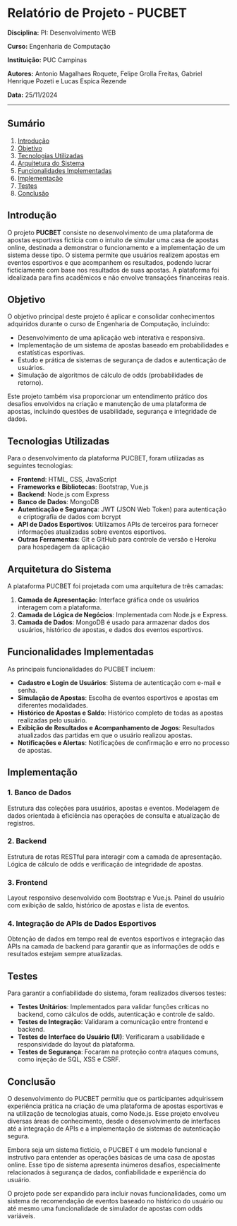 <!DOCTYPE html>
<html lang="pt-BR">
<head>
  <meta charset="UTF-8">
  <title>Relatório do Projeto - PUCBET</title>
</head>
<body>

<h1>Relatório de Projeto - PUCBET</h1>

<p><strong>Disciplina:</strong> PI: Desenvolvimento WEB</p>
<p><strong>Curso:</strong> Engenharia de Computação</p>
<p><strong>Instituição:</strong> PUC Campinas</p>
<p><strong>Autores:</strong> Antonio Magalhaes Roquete, Felipe Grolla Freitas, Gabriel Henrique Pozeti e Lucas Espica Rezende</p>
<p><strong>Data:</strong> 25/11/2024</p>

<hr>

<h2>Sumário</h2>
<ol>
  <li><a href="#introducao">Introdução</a></li>
  <li><a href="#objetivo">Objetivo</a></li>
  <li><a href="#tecnologias-utilizadas">Tecnologias Utilizadas</a></li>
  <li><a href="#arquitetura-do-sistema">Arquitetura do Sistema</a></li>
  <li><a href="#funcionalidades-implementadas">Funcionalidades Implementadas</a></li>
  <li><a href="#implementacao">Implementação</a></li>
  <li><a href="#testes">Testes</a></li>
  <li><a href="#conclusao">Conclusão</a></li>
</ol>

<h2 id="introducao">Introdução</h2>
<p>O projeto <strong>PUCBET</strong> consiste no desenvolvimento de uma plataforma de apostas esportivas fictícia com o intuito de simular uma casa de apostas online, destinada a demonstrar o funcionamento e a implementação de um sistema desse tipo. O sistema permite que usuários realizem apostas em eventos esportivos e que acompanhem os resultados, podendo lucrar ficticiamente com base nos resultados de suas apostas. A plataforma foi idealizada para fins acadêmicos e não envolve transações financeiras reais.</p>

<h2 id="objetivo">Objetivo</h2>
<p>O objetivo principal deste projeto é aplicar e consolidar conhecimentos adquiridos durante o curso de Engenharia de Computação, incluindo:</p>
<ul>
  <li>Desenvolvimento de uma aplicação web interativa e responsiva.</li>
  <li>Implementação de um sistema de apostas baseado em probabilidades e estatísticas esportivas.</li>
  <li>Estudo e prática de sistemas de segurança de dados e autenticação de usuários.</li>
  <li>Simulação de algoritmos de cálculo de odds (probabilidades de retorno).</li>
</ul>
<p>Este projeto também visa proporcionar um entendimento prático dos desafios envolvidos na criação e manutenção de uma plataforma de apostas, incluindo questões de usabilidade, segurança e integridade de dados.</p>

<h2 id="tecnologias-utilizadas">Tecnologias Utilizadas</h2>
<p>Para o desenvolvimento da plataforma PUCBET, foram utilizadas as seguintes tecnologias:</p>
<ul>
  <li><strong>Frontend</strong>: HTML, CSS, JavaScript</li>
  <li><strong>Frameworks e Bibliotecas</strong>: Bootstrap, Vue.js</li>
  <li><strong>Backend</strong>: Node.js com Express</li>
  <li><strong>Banco de Dados</strong>: MongoDB</li>
  <li><strong>Autenticação e Segurança</strong>: JWT (JSON Web Token) para autenticação e criptografia de dados com bcrypt</li>
  <li><strong>API de Dados Esportivos</strong>: Utilizamos APIs de terceiros para fornecer informações atualizadas sobre eventos esportivos.</li>
  <li><strong>Outras Ferramentas</strong>: Git e GitHub para controle de versão e Heroku para hospedagem da aplicação</li>
</ul>

<h2 id="arquitetura-do-sistema">Arquitetura do Sistema</h2>
<p>A plataforma PUCBET foi projetada com uma arquitetura de três camadas:</p>
<ol>
  <li><strong>Camada de Apresentação</strong>: Interface gráfica onde os usuários interagem com a plataforma.</li>
  <li><strong>Camada de Lógica de Negócios</strong>: Implementada com Node.js e Express.</li>
  <li><strong>Camada de Dados</strong>: MongoDB é usado para armazenar dados dos usuários, histórico de apostas, e dados dos eventos esportivos.</li>
</ol>

<h2 id="funcionalidades-implementadas">Funcionalidades Implementadas</h2>
<p>As principais funcionalidades do PUCBET incluem:</p>
<ul>
  <li><strong>Cadastro e Login de Usuários</strong>: Sistema de autenticação com e-mail e senha.</li>
  <li><strong>Simulação de Apostas</strong>: Escolha de eventos esportivos e apostas em diferentes modalidades.</li>
  <li><strong>Histórico de Apostas e Saldo</strong>: Histórico completo de todas as apostas realizadas pelo usuário.</li>
  <li><strong>Exibição de Resultados e Acompanhamento de Jogos</strong>: Resultados atualizados das partidas em que o usuário realizou apostas.</li>
  <li><strong>Notificações e Alertas</strong>: Notificações de confirmação e erro no processo de apostas.</li>
</ul>

<h2 id="implementacao">Implementação</h2>
<h3>1. Banco de Dados</h3>
<p>Estrutura das coleções para usuários, apostas e eventos. Modelagem de dados orientada à eficiência nas operações de consulta e atualização de registros.</p>

<h3>2. Backend</h3>
<p>Estrutura de rotas RESTful para interagir com a camada de apresentação. Lógica de cálculo de odds e verificação de integridade de apostas.</p>

<h3>3. Frontend</h3>
<p>Layout responsivo desenvolvido com Bootstrap e Vue.js. Painel do usuário com exibição de saldo, histórico de apostas e lista de eventos.</p>

<h3>4. Integração de APIs de Dados Esportivos</h3>
<p>Obtenção de dados em tempo real de eventos esportivos e integração das APIs na camada de backend para garantir que as informações de odds e resultados estejam sempre atualizadas.</p>

<h2 id="testes">Testes</h2>
<p>Para garantir a confiabilidade do sistema, foram realizados diversos testes:</p>
<ul>
  <li><strong>Testes Unitários</strong>: Implementados para validar funções críticas no backend, como cálculos de odds, autenticação e controle de saldo.</li>
  <li><strong>Testes de Integração</strong>: Validaram a comunicação entre frontend e backend.</li>
  <li><strong>Testes de Interface do Usuário (UI)</strong>: Verificaram a usabilidade e responsividade do layout da plataforma.</li>
  <li><strong>Testes de Segurança</strong>: Focaram na proteção contra ataques comuns, como injeção de SQL, XSS e CSRF.</li>
</ul>

<h2 id="conclusao">Conclusão</h2>
<p>O desenvolvimento do PUCBET permitiu que os participantes adquirissem experiência prática na criação de uma plataforma de apostas esportivas e na utilização de tecnologias atuais, como Node.js. Esse projeto envolveu diversas áreas de conhecimento, desde o desenvolvimento de interfaces até a integração de APIs e a implementação de sistemas de autenticação segura.</p>
<p>Embora seja um sistema fictício, o PUCBET é um modelo funcional e instrutivo para entender as operações básicas de uma casa de apostas online. Esse tipo de sistema apresenta inúmeros desafios, especialmente relacionados à segurança de dados, confiabilidade e experiência do usuário.</p>
<p>O projeto pode ser expandido para incluir novas funcionalidades, como um sistema de recomendação de eventos baseado no histórico do usuário ou até mesmo uma funcionalidade de simulador de apostas com odds variáveis.</p>

</body>
</html>
